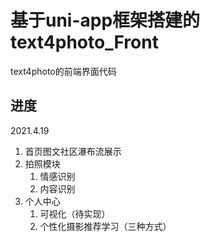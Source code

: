 # 基于uni-app框架搭建的 text4photo_Front 
text4photo的前端界面代码
## 进度
2021.4.19
1. 首页图文社区瀑布流展示
 2. 拍照模块
	1. 情感识别
	2. 内容识别
 3. 个人中心
	1. 可视化（待实现）
	2. 个性化摄影推荐学习（三种方式） 
